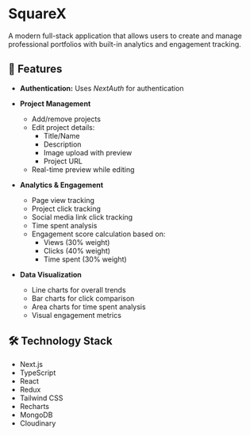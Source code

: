 # SquareX

A modern full-stack application that allows users to create and manage professional portfolios with built-in analytics and engagement tracking.

## 🌟 Features

- **Authentication:** Uses *NextAuth* for authentication

- **Project Management**
    - Add/remove projects
    - Edit project details:
        - Title/Name
        - Description
        - Image upload with preview
        - Project URL
    - Real-time preview while editing

- **Analytics & Engagement**
    - Page view tracking
    - Project click tracking
    - Social media link click tracking
    - Time spent analysis
    - Engagement score calculation based on:
        - Views (30% weight)
        - Clicks (40% weight)
        - Time spent (30% weight)

- **Data Visualization**
    - Line charts for overall trends
    - Bar charts for click comparison
    - Area charts for time spent analysis
    - Visual engagement metrics

## 🛠️ Technology Stack

- Next.js
- TypeScript
- React
- Redux
- Tailwind CSS
- Recharts
- MongoDB
- Cloudinary

